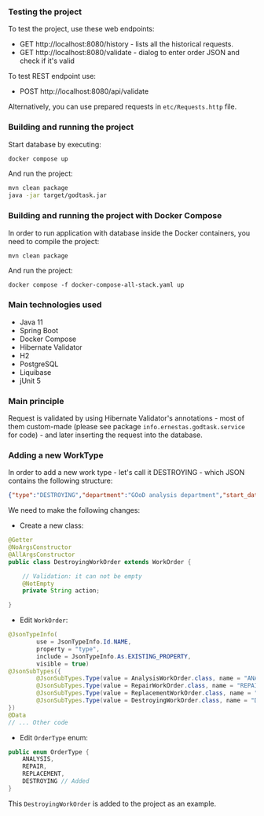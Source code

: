 ### Testing the project

To test the project, use these web endpoints:

- GET http://localhost:8080/history - lists all the historical requests.
- GET http://localhost:8080/validate - dialog to enter order JSON and check if it's valid

To test REST endpoint use:

- POST http://localhost:8080/api/validate

Alternatively, you can use prepared requests in `etc/Requests.http` file.

### Building and running the project

Start database by executing:
```bash
docker compose up
```

And run the project:

```bash
mvn clean package
java -jar target/godtask.jar
```

### Building and running the project with Docker Compose

In order to run application with database inside the Docker containers, you need to compile the project:

```bash
mvn clean package
```

And run the project:
```
docker compose -f docker-compose-all-stack.yaml up
```

### Main technologies used

- Java 11
- Spring Boot
- Docker Compose
- Hibernate Validator
- H2
- PostgreSQL
- Liquibase
- jUnit 5

### Main principle

Request is validated by using Hibernate Validator's annotations - most of them custom-made (please see package `info.ernestas.godtask.service` for code) - and later inserting the request into the database.

### Adding a new WorkType

In order to add a new work type - let's call it DESTROYING - which JSON contains the following structure:

```json
{"type":"DESTROYING","department":"GOoD analysis department","start_date":"2020-08-13","end_date":"2020-08-15","currency":"USD","cost":123.12, "action": "boom!"}
```

We need to make the following changes:

- Create a new class:

```java
@Getter
@NoArgsConstructor
@AllArgsConstructor
public class DestroyingWorkOrder extends WorkOrder {

    // Validation: it can not be empty
    @NotEmpty
    private String action;

}
```

- Edit `WorkOrder`:

```java
@JsonTypeInfo(
        use = JsonTypeInfo.Id.NAME,
        property = "type",
        include = JsonTypeInfo.As.EXISTING_PROPERTY,
        visible = true)
@JsonSubTypes({
        @JsonSubTypes.Type(value = AnalysisWorkOrder.class, name = "ANALYSIS"),
        @JsonSubTypes.Type(value = RepairWorkOrder.class, name = "REPAIR"),
        @JsonSubTypes.Type(value = ReplacementWorkOrder.class, name = "REPLACEMENT"),
        @JsonSubTypes.Type(value = DestroyingWorkOrder.class, name = "DESTROYING") // Added
})
@Data
// ... Other code
```

- Edit `OrderType` enum:

```java
public enum OrderType {
    ANALYSIS,
    REPAIR,
    REPLACEMENT,
    DESTROYING // Added
}
```

This `DestroyingWorkOrder` is added to the project as an example.
